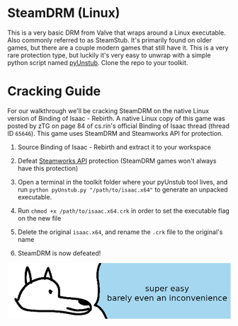 # **SteamDRM (Linux)**

This is a very basic DRM from Valve that wraps around a Linux executable. Also commonly referred to as SteamStub. It's primarily found on older games, but there are a couple modern games that still have it. This is a very rare protection type, but luckily it's very easy to unwrap with a simple python script named [pyUnstub](https://gitlab.com/sektour/steamstub_scripts). Clone the repo to your toolkit.

# Cracking Guide

For our walkthrough we'll be cracking SteamDRM on the native Linux version of Binding of Isaac - Rebirth. A native Linux copy of this game was posted by zTG on page 84 of cs.rin's official Binding of Isaac thread (thread ID `65646`). This game uses SteamDRM and Steamworks API for protection.

1. Source Binding of Isaac - Rebirth and extract it to your workspace

2. Defeat [Steamworks API](../Steamworks-API/defeating_steamworks.md) protection (SteamDRM games won't always have this protection)

3. Open a terminal in the toolkit folder where your pyUnstub tool lives, and run `python pyUnstub.py "/path/to/isaac.x64"` to generate an unpacked executable.

4. Run `chmod +x /path/to/isaac.x64.crk` in order to set the executable flag on the new file

5. Delete the original `isaac.x64`, and rename the `.crk` file to the original's name

6. SteamDRM is now defeated!

![wise yote channels his inner screen rant](images/steamdrm.png "wise yote channels his inner screen rant")